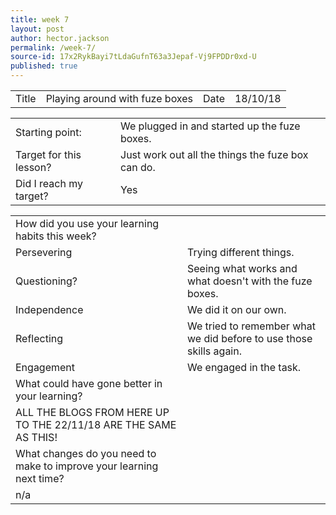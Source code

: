 ```yaml
---
title: week 7
layout: post
author: hector.jackson
permalink: /week-7/
source-id: 17x2RykBayi7tLdaGufnT63a3Jepaf-Vj9FPDDr0xd-U
published: true
---
```

<table>
  <tr>
    <td>Title</td>
    <td>Playing around with fuze boxes</td>
    <td>Date</td>
    <td>18/10/18</td>
  </tr>
</table>


<table>
  <tr>
    <td>Starting point:</td>
    <td>We plugged in and started up the fuze boxes.</td>
  </tr>
  <tr>
    <td>Target for this lesson?</td>
    <td>Just work out all the things the fuze box can do.</td>
  </tr>
  <tr>
    <td>Did I reach my target? </td>
    <td>Yes</td>
  </tr>
</table>


<table>
  <tr>
    <td>How did you use your learning habits this week?</td>
    <td></td>
  </tr>
  <tr>
    <td>Persevering</td>
    <td>Trying different things.</td>
  </tr>
  <tr>
    <td>Questioning?</td>
    <td>Seeing what works and what doesn't with the fuze boxes.</td>
  </tr>
  <tr>
    <td>Independence</td>
    <td>We did it on our own.</td>
  </tr>
  <tr>
    <td>Reflecting</td>
    <td>We tried to remember what we did before to use those skills again.</td>
  </tr>
  <tr>
    <td>Engagement</td>
    <td>We engaged in the task.</td>
  </tr>
  <tr>
    <td>What could have gone better in your learning?</td>
    <td></td>
  </tr>
  <tr>
    <td>ALL THE BLOGS FROM HERE UP TO THE 22/11/18 ARE THE SAME AS THIS!
</td>
    <td></td>
  </tr>
  <tr>
    <td>What changes do you need to make to improve your learning next time?</td>
    <td></td>
  </tr>
  <tr>
    <td>n/a</td>
    <td></td>
  </tr>
</table>


